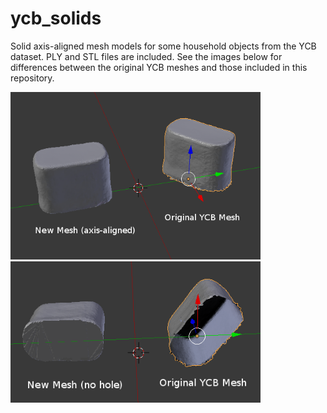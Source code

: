 # ycb_solids
Solid axis-aligned mesh models for some household objects from the YCB dataset. PLY and STL files are included. See the images below for differences between the original YCB meshes and those included in this repository.

<img src="imgs/1.png" width="400">
<img src="imgs/2.png" width="400">
